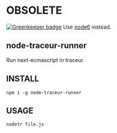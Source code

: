 OBSOLETE
========

[![Greenkeeper badge](https://badges.greenkeeper.io/unlight/node-traceur-runner.svg)](https://greenkeeper.io/)
Use [node6](https://github.com/requireio/node6) instead.

node-traceur-runner
-------------------
Run next-ecmascript in traceur.

INSTALL
-------
`npm i -g node-traceur-runner`

USAGE
-----
`nodetr file.js`